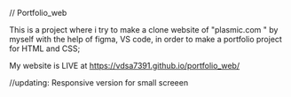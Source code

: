 // Portfolio_web

This is a project where i try to make a clone website of "plasmic.com " by myself with the help of figma, VS code, in order to make a portfolio project for HTML and CSS;

My website is LIVE at https://vdsa7391.github.io/portfolio_web/






//updating: Responsive version for small screeen
